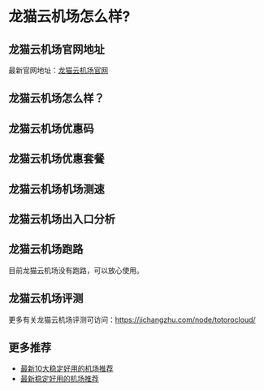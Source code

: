 # 龙猫云机场怎么样?

## 龙猫云机场官网地址
最新官网地址：[龙猫云机场官网](https://dljc.affxc.com/totorocloud/)

## 龙猫云机场怎么样？


## 龙猫云机场优惠码


## 龙猫云机场优惠套餐


## 龙猫云机场机场测速


## 龙猫云机场出入口分析


## 龙猫云机场跑路
目前龙猫云机场没有跑路，可以放心使用。

## 龙猫云机场评测
更多有关龙猫云机场评测可访问：https://jichangzhu.com/node/totorocloud/

## 更多推荐
 - [最新10大稳定好用的机场推荐](https://github.com/dailijichang/jichangtuijian)
 - [最新稳定好用的机场推荐](https://www.dailijichang.com/?utm_source=github&utm_medium=dailijichang-details)
